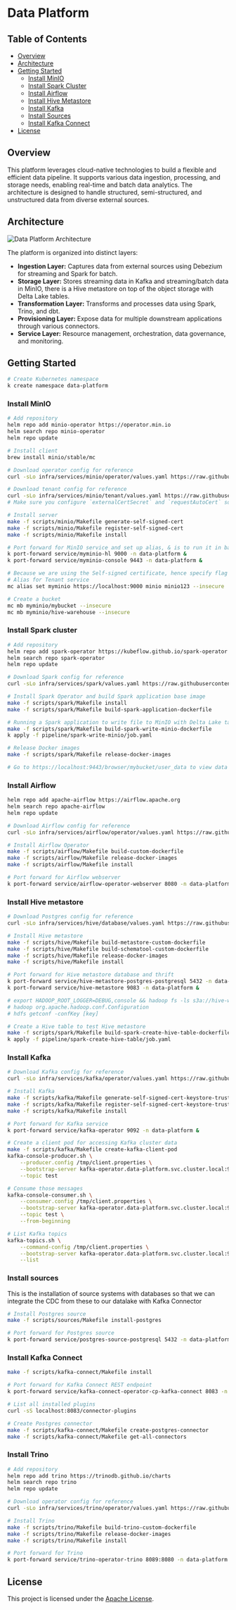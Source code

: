 # Data Platform

## Table of Contents

* [Overview](#overview)
* [Architecture](#architecture)
* [Getting Started](#getting-started)
    * [Install MinIO](#install-minio)
    * [Install Spark Cluster](#install-spark-cluster)
    * [Install Airflow](#install-airflow)
    * [Install Hive Metastore](#install-hive-metastore)
    * [Install Kafka](#install-kafka)
    * [Install Sources](#install-sources)
    * [Install Kafka Connect](#install-kafka-connect)
* [License](#license)

## Overview

This platform leverages cloud-native technologies to build a flexible and efficient data pipeline. It supports various data ingestion, processing, and storage needs, enabling real-time and batch data analytics. The architecture is designed to handle structured, semi-structured, and unstructured data from diverse external sources.

## Architecture

![Data Platform Architecture](./architecture.jpg)

The platform is organized into distinct layers:

* **Ingestion Layer:** Captures data from external sources using Debezium for streaming and Spark for batch.
* **Storage Layer:** Stores streaming data in Kafka and streaming/batch data in MinIO, there is a Hive metastore on top of the object storage with Delta Lake tables.
* **Transformation Layer:** Transforms and processes data using Spark, Trino, and dbt.
* **Provisioning Layer:** Expose data for multiple downstream applications through various connectors.
* **Service Layer:** Resource management, orchestration, data governance, and monitoring.

## Getting Started

```bash
# Create Kubernetes namespace
k create namespace data-platform
```

### Install MinIO

```bash
# Add repository
helm repo add minio-operator https://operator.min.io
helm search repo minio-operator
helm repo update

# Install client
brew install minio/stable/mc

# Download operator config for reference
curl -sLo infra/services/minio/operator/values.yaml https://raw.githubusercontent.com/minio/operator/master/helm/operator/values.yaml

# Download tenant config for reference
curl -sLo infra/services/minio/tenant/values.yaml https://raw.githubusercontent.com/minio/operator/master/helm/tenant/values.yaml
# Make sure you configure `externalCertSecret` and `requestAutoCert` so that the server use Self-signed certificate instead of auto-generated certificate

# Install server
make -f scripts/minio/Makefile generate-self-signed-cert
make -f scripts/minio/Makefile register-self-signed-cert
make -f scripts/minio/Makefile install

# Port forward for MinIO service and set up alias, & is to run it in background
k port-forward service/myminio-hl 9000 -n data-platform &
k port-forward service/myminio-console 9443 -n data-platform &

# Because we are using the Self-signed certificate, hence specify flag --insecure here
# Alias for Tenant service
mc alias set myminio https://localhost:9000 minio minio123 --insecure

# Create a bucket
mc mb myminio/mybucket --insecure
mc mb myminio/hive-warehouse --insecure
```

### Install Spark cluster

```bash
# Add repository
helm repo add spark-operator https://kubeflow.github.io/spark-operator
helm search repo spark-operator
helm repo update

# Download Spark config for reference
curl -sLo infra/services/spark/values.yaml https://raw.githubusercontent.com/kubeflow/spark-operator/refs/heads/master/charts/spark-operator-chart/values.yaml

# Install Spark Operator and build Spark application base image
make -f scripts/spark/Makefile install
make -f scripts/spark/Makefile build-spark-application-dockerfile

# Running a Spark application to write file to MinIO with Delta Lake table format
make -f scripts/spark/Makefile build-spark-write-minio-dockerfile
k apply -f pipeline/spark-write-minio/job.yaml

# Release Docker images
make -f scripts/spark/Makefile release-docker-images

# Go to https://localhost:9443/browser/mybucket/user_data to view data files
```

### Install Airflow

```bash
helm repo add apache-airflow https://airflow.apache.org
helm search repo apache-airflow
helm repo update

# Download Airflow config for reference
curl -sLo infra/services/airflow/operator/values.yaml https://raw.githubusercontent.com/apache/airflow/refs/heads/main/chart/values.yaml

# Install Airflow Operator
make -f scripts/airflow/Makefile build-custom-dockerfile
make -f scripts/airflow/Makefile release-docker-images
make -f scripts/airflow/Makefile install

# Port forward for Airflow webserver
k port-forward service/airflow-operator-webserver 8080 -n data-platform &
```

### Install Hive metastore

```bash
# Download Postgres config for reference
curl -sLo infra/services/hive/database/values.yaml https://raw.githubusercontent.com/bitnami/charts/refs/heads/main/bitnami/postgresql/values.yaml

# Install Hive metastore
make -f scripts/hive/Makefile build-metastore-custom-dockerfile
make -f scripts/hive/Makefile build-schematool-custom-dockerfile
make -f scripts/hive/Makefile release-docker-images
make -f scripts/hive/Makefile install

# Port forward for Hive metastore database and thrift
k port-forward service/hive-metastore-postgres-postgresql 5432 -n data-platform &
k port-forward service/hive-metastore 9083 -n data-platform &

# export HADOOP_ROOT_LOGGER=DEBUG,console && hadoop fs -ls s3a://hive-warehouse/
# hadoop org.apache.hadoop.conf.Configuration
# hdfs getconf -confKey [key]

# Create a Hive table to test Hive metastore
make -f scripts/spark/Makefile build-spark-create-hive-table-dockerfile
k apply -f pipeline/spark-create-hive-table/job.yaml
```

### Install Kafka

```bash
# Download Kafka config for reference
curl -sLo infra/services/kafka/operator/values.yaml https://raw.githubusercontent.com/bitnami/charts/refs/heads/main/bitnami/kafka/values.yaml

# Install Kafka
make -f scripts/kafka/Makefile generate-self-signed-cert-keystore-truststore
make -f scripts/kafka/Makefile register-self-signed-cert-keystore-truststore
make -f scripts/kafka/Makefile install

# Port forward for Kafka service
k port-forward service/kafka-operator 9092 -n data-platform &

# Create a client pod for accessing Kafka cluster data
make -f scripts/kafka/Makefile create-kafka-client-pod
kafka-console-producer.sh \
    --producer.config /tmp/client.properties \
    --bootstrap-server kafka-operator.data-platform.svc.cluster.local:9092 \
    --topic test

# Consume those messages
kafka-console-consumer.sh \
    --consumer.config /tmp/client.properties \
    --bootstrap-server kafka-operator.data-platform.svc.cluster.local:9092 \
    --topic test \
    --from-beginning

# List Kafka topics
kafka-topics.sh \
    --command-config /tmp/client.properties \
    --bootstrap-server kafka-operator.data-platform.svc.cluster.local:9092 \
    --list
```

### Install sources

This is the installation of source systems with databases so that we can integrate the CDC from these to our datalake with Kafka Connector

```bash
# Install Postgres source
make -f scripts/sources/Makefile install-postgres

# Port forward for Postgres source
k port-forward service/postgres-source-postgresql 5432 -n data-platform &
```

### Install Kafka Connect

```bash
make -f scripts/kafka-connect/Makefile install

# Port forward for Kafka Connect REST endpoint
k port-forward service/kafka-connect-operator-cp-kafka-connect 8083 -n data-platform &

# List all installed plugins
curl -sS localhost:8083/connector-plugins

# Create Postgres connector
make -f scripts/kafka-connect/Makefile create-postgres-connector
make -f scripts/kafka-connect/Makefile get-all-connectors
```

### Install Trino

```bash
# Add repository
helm repo add trino https://trinodb.github.io/charts
helm search repo trino
helm repo update

# Download operator config for reference
curl -sLo infra/services/trino/operator/values.yaml https://raw.githubusercontent.com/trinodb/charts/refs/heads/main/charts/trino/values.yaml

# Install Trino
make -f scripts/trino/Makefile build-trino-custom-dockerfile
make -f scripts/trino/Makefile release-docker-images
make -f scripts/trino/Makefile install

# Port forward for Trino
k port-forward service/trino-operator-trino 8089:8080 -n data-platform &
```

## License

This project is licensed under the [Apache License](LICENSE).